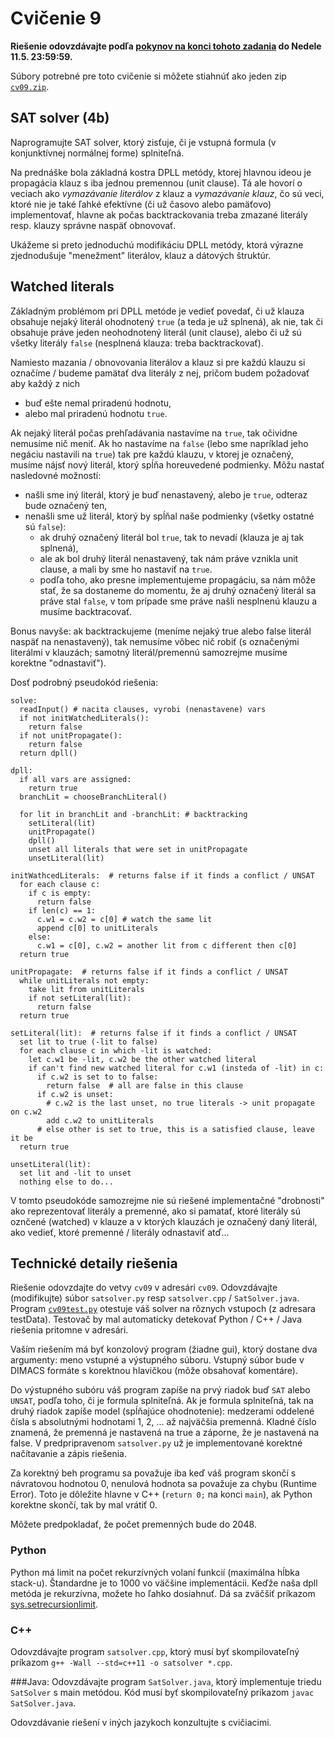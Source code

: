 Cvičenie 9
==========

**Riešenie odovzdávajte podľa
[pokynov na konci tohoto zadania](#technické-detaily-riešenia)
do Nedele 11.5.  23:59:59.**

Súbory potrebné pre toto cvičenie si môžete stiahnúť ako jeden zip
[`cv09.zip`](https://github.com/FMFI-UK-1-AIN-411-2014/udvl/archive/cv09.zip).

SAT solver (4b)
----------

Naprogramujte SAT solver, ktorý zisťuje, či je vstupná formula (v konjunktívnej
normálnej forme) splniteľná.

Na prednáške bola základná kostra DPLL metódy, ktorej hlavnou ideou je
propagácia klauz s iba jednou premennou (unit clause).  Tá ale hovorí o veciach
ako *vymazávanie literálov* z klauz a *vymazávanie klauz*, čo sú veci, ktoré nie
je také ľahké efektívne (či už časovo alebo pamäťovo) implementovať, hlavne ak
počas backtrackovania treba zmazané literály resp.  klauzy správne naspäť
obnovovať.

Ukážeme si preto jednoduchú modifikáciu DPLL metódy, ktorá výrazne zjednodušuje
"menežment" literálov, klauz a dátových štruktúr.

## Watched literals

Základným problémom pri DPLL metóde je vedieť povedať, či už klauza obsahuje
nejaký literál ohodnotený `true` (a teda je už splnená), ak nie, tak či obsahuje
práve jeden neohodnotený literál (unit clause), alebo či už sú všetky literály
`false` (nesplnená klauza: treba backtrackovať).

Namiesto mazania / obnovovania literálov a klauz si pre každú klauzu si označíme
/ budeme pamätať dva literály z nej, pričom budem požadovať aby každý z nich
- buď ešte nemal priradenú hodnotu,
- alebo mal priradenú hodnotu `true`.

Ak nejaký literál počas prehľadávania nastavíme na `true`, tak očividne nemusíme
nič meniť. Ak ho nastavíme na `false` (lebo sme napríklad jeho negáciu nastavili
na `true`) tak pre každú klauzu, v ktorej je označený, musíme nájsť nový
literál, ktorý spĺňa horeuvedené podmienky. Môžu nastať nasledovné možností:
- našli sme iný literál, ktorý je buď nenastavený, alebo je `true`, odteraz
  bude označený ten,
- nenašli sme už literál, ktorý by spĺňal naše podmienky (všetky ostatné sú
 `false`):
    - ak druhý označený literál bol `true`, tak to nevadí (klauza je aj tak splnená),
    - ale ak bol druhý literál nenastavený, tak nám práve vznikla unit clause, a mali by sme ho
      nastaviť na `true`.
    - podľa toho, ako presne implementujeme propagáciu, sa nám môže stať, že sa
      dostaneme do momentu, že aj druhý označený literál sa práve stal `false`,
      v tom prípade sme práve našli nesplnenú klauzu a musíme backtracovať.

Bonus navyše: ak backtrackujeme (meníme nejaký true alebo false literál naspäť
na nenastavený), tak nemusíme vôbec nič robiť (s označenými literálmi v klauzách;
samotný literál/premennú samozrejme musíme korektne "odnastaviť").

Dosť podrobný pseudokód riešenia:

```
solve:
  readInput() # nacita clauses, vyrobi (nenastavene) vars
  if not initWatchedLiterals():
    return false
  if not unitPropagate():
    return false
  return dpll()

dpll:
  if all vars are assigned:
    return true
  branchLit = chooseBranchLiteral()

  for lit in branchLit and -branchLit: # backtracking
    setLiteral(lit)
    unitPropagate()
    dpll()
    unset all literals that were set in unitPropagate
    unsetLiteral(lit)

initWathcedLiterals:  # returns false if it finds a conflict / UNSAT
  for each clause c:
    if c is empty:
      return false
    if len(c) == 1:
      c.w1 = c.w2 = c[0] # watch the same lit
      append c[0] to unitLiterals
    else:
      c.w1 = c[0], c.w2 = another lit from c different then c[0]
  return true

unitPropagate:  # returns false if it finds a conflict / UNSAT
  while unitLiterals not empty:
    take lit from unitLiterals
    if not setLiteral(lit):
      return false
  return true

setLiteral(lit):  # returns false if it finds a conflict / UNSAT
  set lit to true (-lit to false)
  for each clause c in which -lit is watched:
    let c.w1 be -lit, c.w2 be the other watched literal
    if can't find new watched literal for c.w1 (insteda of -lit) in c:
      if c.w2 is set to to false:
        return false  # all are false in this clause
      if c.w2 is unset:
        # c.w2 is the last unset, no true literals -> unit propagate on c.w2
        add c.w2 to unitLiterals
      # else other is set to true, this is a satisfied clause, leave it be
  return true

unsetLiteral(lit):
  set lit and -lit to unset
  nothing else to do...
```
V tomto pseudokóde samozrejme nie sú riešené implementačné "drobnosti" ako reprezentovať
literály a premenné, ako si pamatať, ktoré literály sú oznčené (watched) v klauze
a v ktorých klauzách je označený daný literál, ako vedieť, ktoré premenné / literály
odnastaviť atď...

## Technické detaily riešenia

Riešenie odovzdajte do vetvy `cv09` v adresári `cv09`.
Odovzdávajte (modifikujte) súbor `satsolver.py` resp `satsolver.cpp` / `SatSolver.java`.
Program [`cv09test.py`](cv09test.py) otestuje váš solver na rôznych vstupoch
(z adresara testData). Testovač by mal automaticky detekovať Python / C++ / Java
riešenia pritomne v adresári.

Vaším riešením má byť konzolový program (žiadne gui), ktorý dostane dva
argumenty: meno vstupné a výstupného súboru. Vstupný súbor bude v DIMACS
formáte s korektnou hlavičkou (môže obsahovať komentáre).

Do výstupného subóru váš program zapíše na prvý riadok buď `SAT` alebo `UNSAT`,
podľa toho, či je formula splniteľná. Ak je formula splniteľná, tak na druhý
riadok zapíše model (spĺňajúce ohodnotenie): medzerami oddelené čísla s
absolutnými hodnotami 1, 2, ... až najväčšia premenná. Kladné číslo znamená, že
premenná je nastavená na true a záporne, že je nastavená na false.
V predpripravenom `satsolver.py` už je implementované korektné načítavanie a zápis riešenia.

Za korektný beh programu sa považuje iba keď váš program skončí s návratovou hodnotou 0,
nenulová hodnota sa považuje za chybu (Runtime Error). Toto je dôležite hlavne v C++
(`return 0;` na konci `main`), ak Python korektne skončí, tak by mal vrátiť 0.

Môžete predpokladať, že počet premenných bude do 2048.

### Python
Python má limit na počet rekurzívných volaní funkcií (maximálna hĺbka stack-u).
Štandardne je to 1000 vo väčšine implementácii.  Keďže naša dpll metóda je
rekurzívna, možete ho ľahko dosiahnuť. Dá sa zväčšiť príkazom
[sys.setrecursionlimit](https://docs.python.org/3.3/library/sys.html#sys.setrecursionlimit).

### C++
Odovzdávajte program `satsolver.cpp`, ktorý musí byť skompilovateľný príkazom
`g++ -Wall --std=c++11 -o satsolver *.cpp`.

###Java:
Odovzdávajte program `SatSolver.java`, ktorý implementuje triedu `SatSolver` s
main metódou. Kód musí byť skompilovateľný príkazom
`javac SatSolver.java`.

Odovzdávanie riešení v iných jazykoch konzultujte s cvičiacimi.
